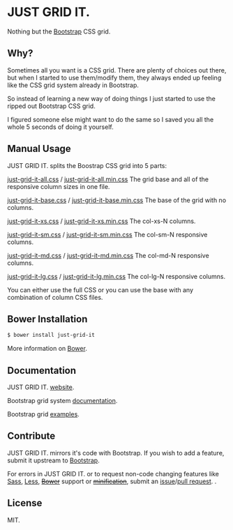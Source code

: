 JUST GRID IT.
=============

Nothing but the [Bootstrap](http://getbootstrap.com/) CSS grid.

Why?
----
Sometimes all you want is a CSS grid. There are plenty of choices out there, but when I started to use them/modify them, they always ended up feeling like the CSS grid system already in Bootstrap.

So instead of learning a new way of doing things I just started to use the ripped out Bootstrap CSS grid.

I figured someone else might want to do the same so I saved you all the whole 5 seconds of doing it yourself.

Manual Usage
------------

JUST GRID IT. splits the Boostrap CSS grid into 5 parts:

[just-grid-it-all.css](https://github.com/dyson/just-grid-it/blob/master/css/just-grid-it-all.css) / [just-grid-it-all.min.css](https://github.com/dyson/just-grid-it/blob/master/css/just-grid-it-all.min.css)
The grid base and all of the responsive column sizes in one file.

[just-grid-it-base.css](https://github.com/dyson/just-grid-it/blob/master/css/just-grid-it-base.css) / [just-grid-it-base.min.css](https://github.com/dyson/just-grid-it/blob/master/css/just-grid-it-base.min.css)
The base of the grid with no columns.

[just-grid-it-xs.css](https://github.com/dyson/just-grid-it/blob/master/css/just-grid-it-xs.css) / [just-grid-it-xs.min.css](https://github.com/dyson/just-grid-it/blob/master/css/just-grid-it-xs.min.css)
The col-xs-N columns.

[just-grid-it-sm.css](https://github.com/dyson/just-grid-it/blob/master/css/just-grid-it-sm.css) / [just-grid-it-sm.min.css](https://github.com/dyson/just-grid-it/blob/master/css/just-grid-it-sm.min.css)
The col-sm-N responsive columns.

[just-grid-it-md.css](https://github.com/dyson/just-grid-it/blob/master/css/just-grid-it-md.css) / [just-grid-it-md.min.css](https://github.com/dyson/just-grid-it/blob/master/css/just-grid-it-md.min.css)
The col-md-N responsive columns.

[just-grid-it-lg.css](https://github.com/dyson/just-grid-it/blob/master/css/just-grid-it-lg.css) / [just-grid-it-lg.min.css](https://github.com/dyson/just-grid-it/blob/master/css/just-grid-it-lg.min.css)
The col-lg-N responsive columns.

You can either use the full CSS or you can use the base with any combination of column CSS files.


Bower Installation
------------------

```bash
$ bower install just-grid-it
```

More information on [Bower](http://bower.io/).

Documentation
-------------

JUST GRID IT. [website](http://dysonsimmons.com/just-grid-it/).

Bootstrap grid system [documentation](http://getbootstrap.com/css/#grid).

Bootstrap grid [examples](http://getbootstrap.com/examples/grid/).

Contribute
----------
JUST GRID IT. mirrors it's code with Bootstrap. If you wish to add a feature, submit it upstream to [Bootstrap](https://github.com/twbs/bootstrap).

For errors in JUST GRID IT. or to request non-code changing features like [Sass](http://sass-lang.com/), [Less](http://lesscss.org/), [~~Bower~~](http://bower.io/) support or [~~minification~~](http://cssminifier.com/), submit an [issue](https://github.com/dyson/just-grid-it/issues)/[pull request](https://github.com/dyson/just-grid-it/pulls). .

License
-------

MIT.
